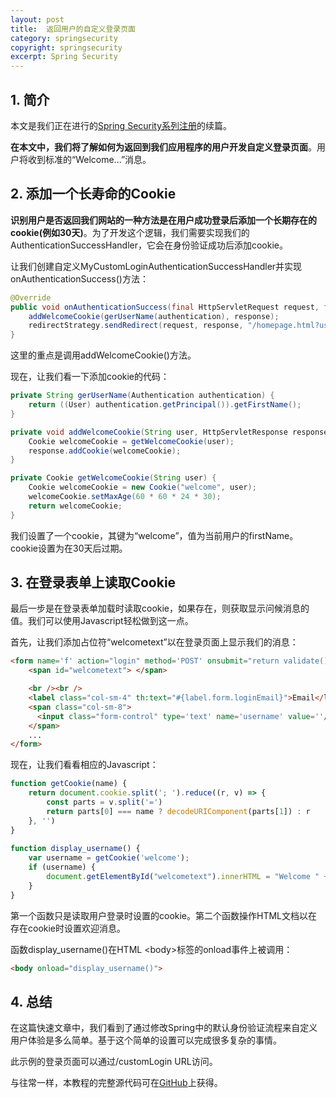 ```yaml
---
layout: post
title:  返回用户的自定义登录页面
category: springsecurity
copyright: springsecurity
excerpt: Spring Security
---
```


## 1. 简介

本文是我们正在进行的[Spring Security系列注册](https://www.baeldung.com/spring-security-registration)的续篇。

**在本文中，我们将了解如何为返回到我们应用程序的用户开发自定义登录页面**。用户将收到标准的“Welcome...”消息。

## 2. 添加一个长寿命的Cookie

**识别用户是否返回我们网站的一种方法是在用户成功登录后添加一个长期存在的cookie(例如30天)**。为了开发这个逻辑，我们需要实现我们的AuthenticationSuccessHandler，它会在身份验证成功后添加cookie。

让我们创建自定义MyCustomLoginAuthenticationSuccessHandler并实现onAuthenticationSuccess()方法：

```java
@Override
public void onAuthenticationSuccess(final HttpServletRequest request, final HttpServletResponse response, final Authentication authentication) throws IOException {
    addWelcomeCookie(gerUserName(authentication), response);
    redirectStrategy.sendRedirect(request, response, "/homepage.html?user=" + authentication.getName());
}
```

这里的重点是调用addWelcomeCookie()方法。

现在，让我们看一下添加cookie的代码：

```java
private String gerUserName(Authentication authentication) {
    return ((User) authentication.getPrincipal()).getFirstName();
}

private void addWelcomeCookie(String user, HttpServletResponse response) {
    Cookie welcomeCookie = getWelcomeCookie(user);
    response.addCookie(welcomeCookie);
}

private Cookie getWelcomeCookie(String user) {
    Cookie welcomeCookie = new Cookie("welcome", user);
    welcomeCookie.setMaxAge(60 * 60 * 24 * 30);
    return welcomeCookie;
}
```

我们设置了一个cookie，其键为“welcome”，值为当前用户的firstName。cookie设置为在30天后过期。

## 3. 在登录表单上读取Cookie

最后一步是在登录表单加载时读取cookie，如果存在，则获取显示问候消息的值。我们可以使用Javascript轻松做到这一点。

首先，让我们添加占位符“welcometext”以在登录页面上显示我们的消息：

```html
<form name='f' action="login" method='POST' onsubmit="return validate();">
    <span id="welcometext"> </span>

    <br /><br />
    <label class="col-sm-4" th:text="#{label.form.loginEmail}">Email</label>
    <span class="col-sm-8">
      <input class="form-control" type='text' name='username' value=''/>
    </span>
    ...
</form>
```

现在，让我们看看相应的Javascript：

```javascript
function getCookie(name) {
    return document.cookie.split('; ').reduce((r, v) => {
        const parts = v.split('=')
        return parts[0] === name ? decodeURIComponent(parts[1]) : r
    }, '')
}
    
function display_username() {
    var username = getCookie('welcome');
    if (username) {
        document.getElementById("welcometext").innerHTML = "Welcome " + username + "!";
    }
}
```

第一个函数只是读取用户登录时设置的cookie。第二个函数操作HTML文档以在存在cookie时设置欢迎消息。

函数display_username()在HTML <body\>标签的onload事件上被调用：

```html
<body onload="display_username()">
```

## 4. 总结

在这篇快速文章中，我们看到了通过修改Spring中的默认身份验证流程来自定义用户体验是多么简单。基于这个简单的设置可以完成很多复杂的事情。

此示例的登录页面可以通过/customLogin URL访问。

与往常一样，本教程的完整源代码可在[GitHub](https://github.com/tuyucheng7/taketoday-tutorial4j/tree/master/spring-security-modules)上获得。